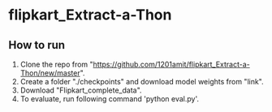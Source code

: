 # flipkart_Extract-a-Thon

## How to run 
1. Clone the repo from "https://github.com/1201amit/flipkart_Extract-a-Thon/new/master". 
2. Create a folder "./checkpoints" and download model weights from "link". 
3. Download "Flipkart_complete_data". 
4. To evaluate, run following command 'python eval.py'. 
